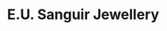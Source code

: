 ---
title: "E.U. Sanguir Jewellery"
url: /meycauayan-bulacan/e-u-sanguir-jewellery/
shop: Schmuck
---